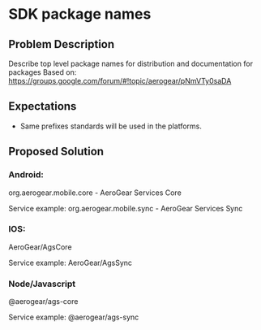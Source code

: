 # SDK package names

## Problem Description

Describe top level package names for distribution and documentation for packages
Based on: https://groups.google.com/forum/#!topic/aerogear/pNmVTy0saDA

## Expectations

- Same prefixes standards will be used in the platforms.

## Proposed Solution

### Android:

org.aerogear.mobile.core - AeroGear Services Core

Service example:
org.aerogear.mobile.sync - AeroGear Services Sync

### IOS:

AeroGear/AgsCore

Service example:
AeroGear/AgsSync 

### Node/Javascript

@aerogear/ags-core

Service example:
@aerogear/ags-sync
